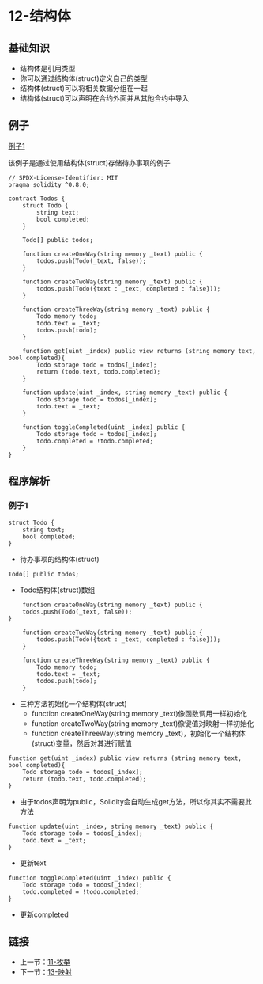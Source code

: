 # 12-结构体

## 基础知识

* 结构体是引用类型
* 你可以通过结构体(struct)定义自己的类型
* 结构体(struct)可以将相关数据分组在一起
* 结构体(struct)可以声明在合约外面并从其他合约中导入

## 例子

[例子1](./Todos.sol)

该例子是通过使用结构体(struct)存储待办事项的例子

```solidity
// SPDX-License-Identifier: MIT
pragma solidity ^0.8.0;

contract Todos {
    struct Todo {
        string text;
        bool completed;
    }

    Todo[] public todos;

    function createOneWay(string memory _text) public {
        todos.push(Todo(_text, false));
    }

    function createTwoWay(string memory _text) public {
        todos.push(Todo({text : _text, completed : false}));
    }

    function createThreeWay(string memory _text) public {
        Todo memory todo;
        todo.text = _text;
        todos.push(todo);
    }

    function get(uint _index) public view returns (string memory text, bool completed){
        Todo storage todo = todos[_index];
        return (todo.text, todo.completed);
    }

    function update(uint _index, string memory _text) public {
        Todo storage todo = todos[_index];
        todo.text = _text;
    }

    function toggleCompleted(uint _index) public {
        Todo storage todo = todos[_index];
        todo.completed = !todo.completed;
    }
}
```

## 程序解析

### 例子1

```solidity
struct Todo {
    string text;
    bool completed;
}
```

* 待办事项的结构体(struct)

```solidity
Todo[] public todos;
```

* Todo结构体(struct)数组

```solidity
    function createOneWay(string memory _text) public {
    todos.push(Todo(_text, false));
}

    function createTwoWay(string memory _text) public {
        todos.push(Todo({text : _text, completed : false}));
    }

    function createThreeWay(string memory _text) public {
        Todo memory todo;
        todo.text = _text;
        todos.push(todo);
    }
```

* 三种方法初始化一个结构体(struct)
    * function createOneWay(string memory _text)像函数调用一样初始化
    * function createTwoWay(string memory _text)像键值对映射一样初始化
    * function createThreeWay(string memory _text)，初始化一个结构体(struct)变量，然后对其进行赋值

```solidity
function get(uint _index) public view returns (string memory text, bool completed){
    Todo storage todo = todos[_index];
    return (todo.text, todo.completed);
}
```

* 由于todos声明为public，Solidity会自动生成get方法，所以你其实不需要此方法

```solidity
function update(uint _index, string memory _text) public {
    Todo storage todo = todos[_index];
    todo.text = _text;
}
```

* 更新text

```solidity
function toggleCompleted(uint _index) public {
    Todo storage todo = todos[_index];
    todo.completed = !todo.completed;
}
```

* 更新completed

## 链接

* 上一节：[11-枚举](../EnumDemo/Enum.md)
* 下一节：[13-映射](../Mapping/Mapping.md)
